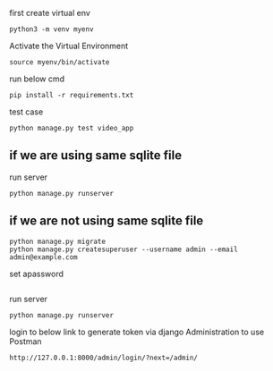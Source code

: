 
first create virtual env
```
python3 -m venv myenv
```
Activate the Virtual Environment
```
source myenv/bin/activate
```

run below cmd
```
pip install -r requirements.txt
```

test case
```
python manage.py test video_app
```
## if we are using same sqlite file 

run server
```
python manage.py runserver 
```


## if we are not using same sqlite file 

```
python manage.py migrate
python manage.py createsuperuser --username admin --email admin@example.com
```
set apassword
```
```
run server
```
python manage.py runserver 
```

login to below link to generate token via django Administration to use Postman
```
http://127.0.0.1:8000/admin/login/?next=/admin/
```
